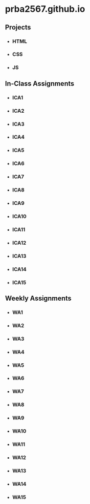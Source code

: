 # prba2567.github.io


## Projects
* ### HTML
* ### CSS
* ### JS

## In-Class Assignments
* ### ICA1
* ### ICA2
* ### ICA3
* ### ICA4
* ### ICA5
* ### ICA6
* ### ICA7
* ### ICA8
* ### ICA9
* ### ICA10
* ### ICA11
* ### ICA12
* ### ICA13
* ### ICA14
* ### ICA15

## Weekly Assignments
* ### WA1
* ### WA2
* ### WA3
* ### WA4
* ### WA5
* ### WA6
* ### WA7
* ### WA8
* ### WA9
* ### WA10
* ### WA11
* ### WA12
* ### WA13
* ### WA14
* ### WA15




